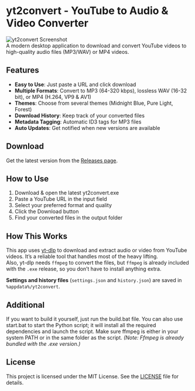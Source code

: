 # yt2convert - YouTube to Audio & Video Converter  
![yt2convert Screenshot](https://i.imgur.com/Wu1VBn9.png)  
A modern desktop application to download and convert YouTube videos to high-quality audio files (MP3/WAV) or MP4 videos.

## Features  
- **Easy to Use**: Just paste a URL and click download  
- **Multiple Formats**: Convert to MP3 (64-320 kbps), lossless WAV (16-32 bit), or MP4 (H.264, VP9 & AV1)  
- **Themes**: Choose from several themes (Midnight Blue, Pure Light, Forest)  
- **Download History**: Keep track of your converted files  
- **Metadata Tagging**: Automatic ID3 tags for MP3 files  
- **Auto Updates**: Get notified when new versions are available  

## Download  
Get the latest version from the [Releases page](https://github.com/HossEz/yt2convert/releases).

## How to Use  
1. Download & open the latest yt2convert.exe  
2. Paste a YouTube URL in the input field  
3. Select your preferred format and quality
4. Click the Download button  
5. Find your converted files in the output folder  

## How This Works  
This app uses [yt-dlp](https://github.com/yt-dlp/yt-dlp) to download and extract audio or video from YouTube videos. It’s a reliable tool that handles most of the heavy lifting.  
Also, yt-dlp needs `ffmpeg` to convert the files, but `ffmpeg` is already included with the `.exe` release, so you don’t have to install anything extra. 

**Settings and history files** (`settings.json` and `history.json`) are saved in `%appdata%/yt2convert`.

## Additional  
If you want to build it yourself, just run the build.bat file. You can also use start.bat to start the Python script; it will install all the required dependencies and launch the script. Make sure ffmpeg is either in your system PATH or in the same folder as the script. *(Note: Ffmpeg is already bundled with the .exe version.)*

## License  
This project is licensed under the MIT License. See the [LICENSE](./LICENSE) file for details.
